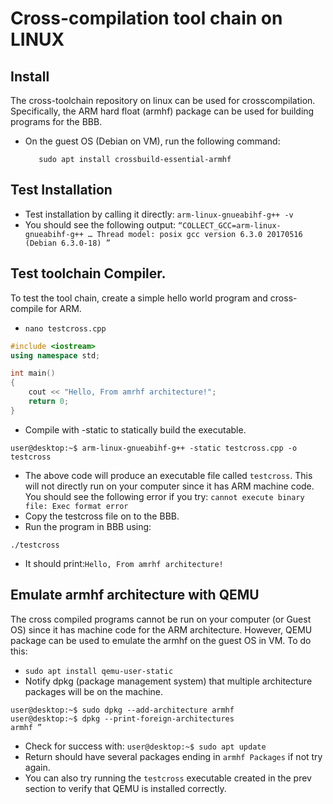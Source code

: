# Cross-compilation tool chain on LINUX

## Install

The cross-toolchain repository on linux can be used for crosscompilation. Specifically, the ARM hard float (armhf) package can be used for building programs for the BBB.

- On the guest OS (Debian on VM), run the following command:
  ```apt-cache search cross-build-essential
     sudo apt install crossbuild-essential-armhf
  ```

## Test Installation

- Test installation by calling it directly: `arm-linux-gnueabihf-g++ -v`
- You should see the following output: `“COLLECT_GCC=arm-linux-gnueabihf-g++ … Thread model: posix gcc version 6.3.0 20170516 (Debian 6.3.0-18) ”`

## Test toolchain Compiler.

To test the tool chain, create a simple hello world program and cross-compile for ARM.

- `nano testcross.cpp`

```cpp
#include <iostream>
using namespace std;

int main()
{
    cout << "Hello, From amrhf architecture!";
    return 0;
}
```

- Compile with -static to statically build the executable.

```linux
user@desktop:~$ arm-linux-gnueabihf-g++ -static testcross.cpp -o testcross
```

- The above code will produce an executable file called `testcross`. This will not directly run on your computer since it has ARM machine code. You should see the following error if you try: `cannot execute binary file: Exec format error`
- Copy the testcross file on to the BBB.
- Run the program in BBB using:

```linux
./testcross
```

- It should print:`Hello, From amrhf architecture!`

## Emulate armhf architecture with QEMU

The cross compiled programs cannot be run on your computer (or Guest OS) since it has machine code for the ARM architecture. However, QEMU package can be used to emulate the armhf on the guest OS in VM. To do this:

- `sudo apt install qemu-user-static`
- Notify dpkg (package management system) that multiple architecture packages will be on the machine.

```linux
user@desktop:~$ sudo dpkg --add-architecture armhf
user@desktop:~$ dpkg --print-foreign-architectures
armhf ”
```

- Check for success with: `user@desktop:~$ sudo apt update`
- Return should have several packages ending in `armhf Packages` if not try again.
- You can also try running the `testcross` executable created in the prev section to verify that QEMU is installed correctly.
